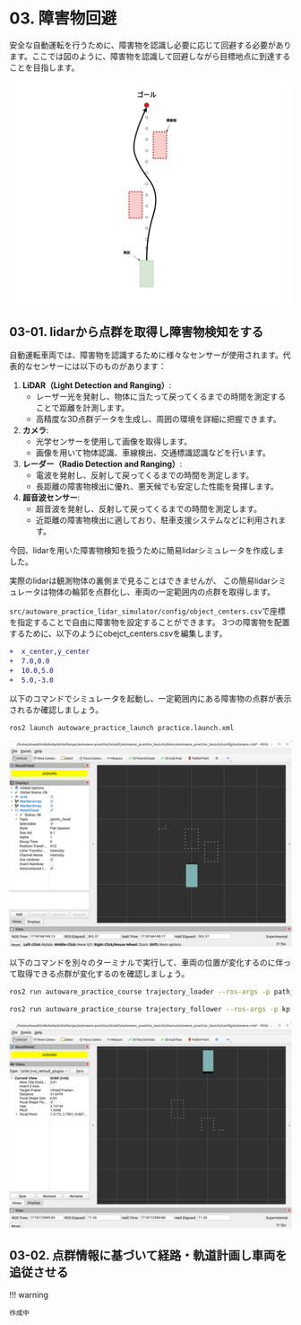 # 03. 障害物回避

安全な自動運転を行うために、障害物を認識し必要に応じて回避する必要があります。ここでは図のように、障害物を認識して回避しながら目標地点に到達することを目指します。

![avoidance_planning](images/3-1/avoidance_planning.png)

## 03-01. lidarから点群を取得し障害物検知をする

自動運転車両では、障害物を認識するために様々なセンサーが使用されます。代表的なセンサーには以下のものがあります：

1. **LiDAR（Light Detection and Ranging）**:
    - レーザー光を発射し、物体に当たって戻ってくるまでの時間を測定することで距離を計測します。
    - 高精度な3D点群データを生成し、周囲の環境を詳細に把握できます。
2. **カメラ**:
    - 光学センサーを使用して画像を取得します。
    - 画像を用いて物体認識、車線検出、交通標識認識などを行います。
3. **レーダー（Radio Detection and Ranging）**:
    - 電波を発射し、反射して戻ってくるまでの時間を測定します。
    - 長距離の障害物検出に優れ、悪天候でも安定した性能を発揮します。
4. **超音波センサー**:
    - 超音波を発射し、反射して戻ってくるまでの時間を測定します。
    - 近距離の障害物検出に適しており、駐車支援システムなどに利用されます。

今回、lidarを用いた障害物検知を扱うために簡易lidarシミュレータを作成しました。

実際のlidarは観測物体の裏側まで見ることはできませんが、
この簡易lidarシミュレータは物体の輪郭を点群化し、車両の一定範囲内の点群を取得します。

`src/autoware_practice_lidar_simulator/config/object_centers.csv`で座標を指定することで自由に障害物を設定することができます。
3つの障害物を配置するために、以下のようにobejct_centers.csvを編集します。

```diff
+  x_center,y_center
+  7.0,0.0
+  10.0,5.0
+  5.0,-3.0
```

以下のコマンドでシミュレータを起動し、一定範囲内にある障害物の点群が表示されるか確認しましょう。

```bash
ros2 launch autoware_practice_launch practice.launch.xml
```

![simple_lidar_sim1](images/3-1/simple_lidar_sim1.png)

以下のコマンドを別々のターミナルで実行して、車両の位置が変化するのに伴って取得できる点群が変化するのを確認しましょう。

```bash
ros2 run autoware_practice_course trajectory_loader --ros-args -p path_file:=src/autoware_practice_course/config/trajectory_zigzag.csv
```

```bash
ros2 run autoware_practice_course trajectory_follower --ros-args -p kp:=5.0 -p lookahead_distance:=5.0
```

![imple_lidar_sim2](images/3-1/simple_lidar_sim2.png)

## 03-02. 点群情報に基づいて経路・軌道計画し車両を追従させる

!!! warning

    作成中
